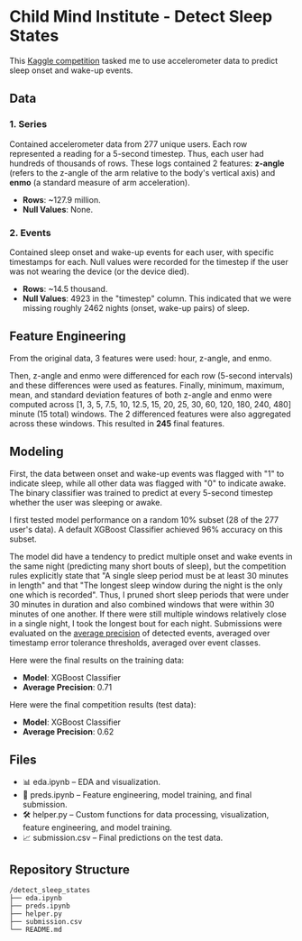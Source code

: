 # Child Mind Institute - Detect Sleep States
This [Kaggle competition](https://www.kaggle.com/competitions/child-mind-institute-detect-sleep-states) tasked me to use accelerometer data to predict sleep onset and wake-up events.

## Data

### 1. Series
Contained accelerometer data from 277 unique users. Each row represented a reading for a 5-second timestep. Thus, each user had hundreds of thousands of rows. These logs contained 2 features: __z-angle__ (refers to the z-angle of the arm relative to the body's vertical axis) and __enmo__ (a standard measure of arm acceleration).
- **Rows**: ~127.9 million.
- **Null Values**: None.

### 2. Events
Contained sleep onset and wake-up events for each user, with specific timestamps for each. Null values were recorded for the timestep if the user was not wearing the device (or the device died).
- **Rows**: ~14.5 thousand.
- **Null Values**: 4923 in the "timestep" column. This indicated that we were missing roughly 2462 nights (onset, wake-up pairs) of sleep.

## Feature Engineering
From the original data, 3 features were used: hour, z-angle, and enmo.

Then, z-angle and enmo were differenced for each row (5-second intervals) and these differences were used as features. Finally, minimum, maximum, mean, and standard deviation features of both z-angle and enmo were computed across [1, 3, 5, 7.5, 10, 12.5, 15, 20, 25, 30, 60, 120, 180, 240, 480] minute (15 total) windows. The 2 differenced features were also aggregated across these windows. This resulted in __245__ final features.

## Modeling
First, the data between onset and wake-up events was flagged with "1" to indicate sleep, while all other data was flagged with "0" to indicate awake. The binary classifier was trained to predict at every 5-second timestep whether the user was sleeping or awake.

I first tested model performance on a random 10% subset (28 of the 277 user's data). A default XGBoost Classifier achieved 96% accuracy on this subset.

The model did have a tendency to predict multiple onset and wake events in the same night (predicting many short bouts of sleep), but the competition rules explicitly state that "A single sleep period must be at least 30 minutes in length" and that "The longest sleep window during the night is the only one which is recorded". Thus, I pruned short sleep periods that were under 30 minutes in duration and also combined windows that were within 30 minutes of one another. If there were still multiple windows relatively close in a single night, I took the longest bout for each night. Submissions were evaluated on the [average precision](https://scikit-learn.org/stable/modules/generated/sklearn.metrics.average_precision_score.html) of detected events, averaged over timestamp error tolerance thresholds, averaged over event classes. 

Here were the final results on the training data:
- **Model**: XGBoost Classifier  
- **Average Precision**: 0.71

Here were the final competition results (test data):
- **Model**: XGBoost Classifier  
- **Average Precision**: 0.62

## Files
- 📊 eda.ipynb – EDA and visualization.
- 🤖 preds.ipynb – Feature engineering, model training, and final submission.
- 🛠️ helper.py – Custom functions for data processing, visualization, feature engineering, and model training.
- 📈 submission.csv – Final predictions on the test data.

## Repository Structure
```
/detect_sleep_states
├── eda.ipynb
├── preds.ipynb
├── helper.py
├── submission.csv
└── README.md
```